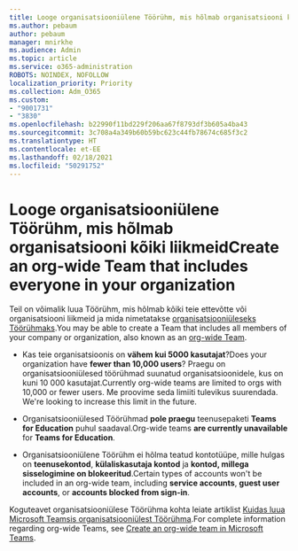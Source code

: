 ```yaml
---
title: Looge organisatsiooniülene Töörühm, mis hõlmab organisatsiooni kõiki liikmeid
ms.author: pebaum
author: pebaum
manager: mnirkhe
ms.audience: Admin
ms.topic: article
ms.service: o365-administration
ROBOTS: NOINDEX, NOFOLLOW
localization_priority: Priority
ms.collection: Adm_O365
ms.custom:
- "9001731"
- "3830"
ms.openlocfilehash: b22990f11bd229f206aa67f8793df3b605a4ba43
ms.sourcegitcommit: 3c708a4a349b60b59bc623c44fb78674c685f3c2
ms.translationtype: HT
ms.contentlocale: et-EE
ms.lasthandoff: 02/18/2021
ms.locfileid: "50291752"
---
```

# <a name="create-an-org-wide-team-that-includes-everyone-in-your-organization"></a><span data-ttu-id="5c663-102">Looge organisatsiooniülene Töörühm, mis hõlmab organisatsiooni kõiki liikmeid</span><span class="sxs-lookup"><span data-stu-id="5c663-102">Create an org-wide Team that includes everyone in your organization</span></span>

<span data-ttu-id="5c663-103">Teil on võimalik luua Töörühm, mis hõlmab kõiki teie ettevõtte või organisatsiooni liikmeid ja mida nimetatakse [organisatsiooniüleseks Töörühmaks](https://docs.microsoft.com/microsoftteams/create-an-org-wide-team).</span><span class="sxs-lookup"><span data-stu-id="5c663-103">You may be able to create a Team that includes all members of your company or organization, also known as an [org-wide Team](https://docs.microsoft.com/microsoftteams/create-an-org-wide-team).</span></span>

- <span data-ttu-id="5c663-104">Kas teie organisatsioonis on **vähem kui 5000 kasutajat**?</span><span class="sxs-lookup"><span data-stu-id="5c663-104">Does your organization have **fewer than 10,000 users**?</span></span> <span data-ttu-id="5c663-105">Praegu on organisatsiooniülesed töörühmad suunatud organisatsioonidele, kus on kuni 10 000 kasutajat.</span><span class="sxs-lookup"><span data-stu-id="5c663-105">Currently org-wide teams are limited to orgs with 10,000 or fewer users.</span></span> <span data-ttu-id="5c663-106">Me proovime seda limiiti tulevikus suurendada. </span><span class="sxs-lookup"><span data-stu-id="5c663-106">We're looking to increase this limit in the future.</span></span>

- <span data-ttu-id="5c663-107">Organisatsiooniülesed Töörühmad **pole praegu** teenusepaketi **Teams for Education** puhul saadaval.</span><span class="sxs-lookup"><span data-stu-id="5c663-107">Org-wide teams **are currently unavailable** for **Teams for Education**.</span></span>

- <span data-ttu-id="5c663-108">Organisatsiooniülene Töörühm ei hõlma teatud kontotüüpe, mille hulgas on **teenusekontod**, **külaliskasutaja kontod** ja **kontod, millega sisselogimine on blokeeritud**.</span><span class="sxs-lookup"><span data-stu-id="5c663-108">Certain types of accounts won't be included in an org-wide team, including **service accounts**, **guest user accounts**, or **accounts blocked from sign-in**.</span></span>

<span data-ttu-id="5c663-109">Koguteavet organisatsiooniülese Töörühma kohta leiate artiklist [Kuidas luua Microsoft Teamsis organisatsiooniülest Töörühma](https://docs.microsoft.com/microsoftteams/create-an-org-wide-team).</span><span class="sxs-lookup"><span data-stu-id="5c663-109">For complete information regarding org-wide Teams, see [Create an org-wide team in Microsoft Teams](https://docs.microsoft.com/microsoftteams/create-an-org-wide-team).</span></span> 

